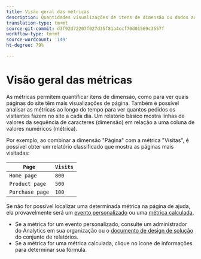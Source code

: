 ```yaml
---
title: Visão geral das métricas
description: Quantidades visualizações de itens de dimensão ou dados ao longo do tempo.
translation-type: tm+mt
source-git-commit: d3f92d72207f027d35f81a4ccf70d01569c3557f
workflow-type: tm+mt
source-wordcount: '149'
ht-degree: 79%

---
```



# Visão geral das métricas

As métricas permitem quantificar itens de dimensão, como para ver quais páginas do site têm mais visualizações de página. Também é possível analisar as métricas ao longo do tempo para ver quantos pedidos os visitantes fazem no site a cada dia. Um relatório básico mostra linhas de valores da sequência de caracteres (dimensão) em relação a uma coluna de valores numéricos (métrica).

Por exemplo, ao combinar a dimensão &quot;Página&quot; com a métrica &quot;Visitas&quot;, é possível obter um relatório classificado que mostra as páginas mais visitadas:

| `Page` | `Visits` |
| --- | --- |
| `Home page` | `800` |
| `Product page` | `500` |
| `Purchase page` | `100` |

Se não for possível localizar uma determinada métrica na página de ajuda, ela provavelmente será um [evento personalizado](custom-events.md) ou uma [métrica calculada](../c-calcmetrics/cm-overview.md).

* Se a métrica for um evento personalizado, consulte um administrador do Analytics em sua organização ou o [documento de design de solução ](/help/implement/prepare/solution-design.md)do conjunto de relatórios.
* Se a métrica for uma métrica calculada, clique no ícone de informações para determinar sua fórmula.
